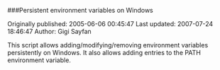 ###Persistent environment variables on Windows

Originally published: 2005-06-06 00:45:47
Last updated: 2007-07-24 18:46:47
Author: Gigi Sayfan

This script allows adding/modifying/removing environment variables persistently on Windows. It also allows adding entries to the PATH environment variable.